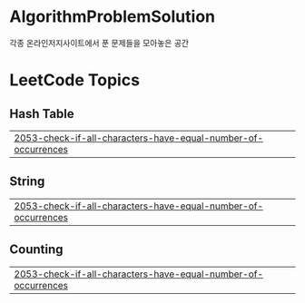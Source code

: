 # AlgorithmProblemSolution
각종 온라인저지사이트에서 푼 문제들을 모아놓은 공간

<!---LeetCode Topics Start-->
# LeetCode Topics
## Hash Table
|  |
| ------- |
| [2053-check-if-all-characters-have-equal-number-of-occurrences](https://github.com/10kseok/AlgorithmProblemSolution/tree/master/2053-check-if-all-characters-have-equal-number-of-occurrences) |
## String
|  |
| ------- |
| [2053-check-if-all-characters-have-equal-number-of-occurrences](https://github.com/10kseok/AlgorithmProblemSolution/tree/master/2053-check-if-all-characters-have-equal-number-of-occurrences) |
## Counting
|  |
| ------- |
| [2053-check-if-all-characters-have-equal-number-of-occurrences](https://github.com/10kseok/AlgorithmProblemSolution/tree/master/2053-check-if-all-characters-have-equal-number-of-occurrences) |
<!---LeetCode Topics End-->